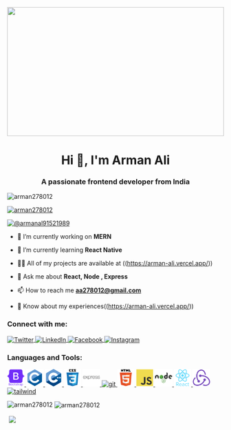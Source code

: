 <div align="center">
<img src="https://user-images.githubusercontent.com/112761880/234756600-543b28b4-4aff-49a9-8b89-57a2a1dd2469.gif" align="center" style="width: 100%;height:300px" />
</div>
<h1 align="center">Hi 👋, I'm Arman Ali</h1>
<h3 align="center">A passionate frontend developer from India</h3>

<p align="left"> <img src="https://komarev.com/ghpvc/?username=arman278012&label=Profile%20views&color=0e75b6&style=flat" alt="arman278012" /> </p>

<p align="left"> <a href="https://github.com/ryo-ma/github-profile-trophy"><img src="https://github-profile-trophy.vercel.app/?username=arman278012" alt="arman278012" /></a> </p>

<p align="left"> <a href="https://twitter.com/@armanal91521989" target="blank"><img src="https://img.shields.io/twitter/follow/@armanal91521989?logo=twitter&style=for-the-badge" alt="@armanal91521989" /></a> </p>

- 🔭 I’m currently working on **MERN**

- 🌱 I’m currently learning **React Native**

- 👨‍💻 All of my projects are available at ((https://arman-ali.vercel.app/))

- 💬 Ask me about **React, Node , Express**

- 📫 How to reach me **aa278012@gmail.com**

- 📄 Know about my experiences((https://arman-ali.vercel.app/))

<h3 align="left">Connect with me:</h3>
<p align="left">
<a href="https://twitter.com/armanal91521989" target="_blank">
  <img align="center" src="https://raw.githubusercontent.com/rahuldkjain/github-profile-readme-generator/master/src/images/icons/Social/twitter.svg" alt="Twitter" height="30" width="40" />
</a>
<a href="https://www.linkedin.com/in/arman-ali-06011b1ab/" target="_blank">
  <img align="center" src="https://cdn.jsdelivr.net/npm/simple-icons@v5/icons/linkedin.svg" alt="LinkedIn" height="30" width="40" />
</a>
<a href="https://www.facebook.com/armanali.khan.750331/" target="_blank">
  <img align="center" src="https://cdn.jsdelivr.net/npm/simple-icons@v5/icons/facebook.svg" alt="Facebook" height="30" width="40" />
</a>
<a href="https://instagram.com/arman_ali_0311" target="_blank">
  <img align="center" src="https://cdn.jsdelivr.net/npm/simple-icons@v5/icons/instagram.svg" alt="Instagram" height="30" width="40" />
</a>


</p>

<h3 align="left">Languages and Tools:</h3>
<p align="left"> <a href="https://getbootstrap.com" target="_blank" rel="noreferrer"> <img src="https://raw.githubusercontent.com/devicons/devicon/master/icons/bootstrap/bootstrap-plain-wordmark.svg" alt="bootstrap" width="40" height="40"/> </a> <a href="https://www.cprogramming.com/" target="_blank" rel="noreferrer"> <img src="https://raw.githubusercontent.com/devicons/devicon/master/icons/c/c-original.svg" alt="c" width="40" height="40"/> </a> <a href="https://www.w3schools.com/cpp/" target="_blank" rel="noreferrer"> <img src="https://raw.githubusercontent.com/devicons/devicon/master/icons/cplusplus/cplusplus-original.svg" alt="cplusplus" width="40" height="40"/> </a> <a href="https://www.w3schools.com/css/" target="_blank" rel="noreferrer"> <img src="https://raw.githubusercontent.com/devicons/devicon/master/icons/css3/css3-original-wordmark.svg" alt="css3" width="40" height="40"/> </a> <a href="https://expressjs.com" target="_blank" rel="noreferrer"> <img src="https://raw.githubusercontent.com/devicons/devicon/master/icons/express/express-original-wordmark.svg" alt="express" width="40" height="40"/> </a> <a href="https://git-scm.com/" target="_blank" rel="noreferrer"> <img src="https://www.vectorlogo.zone/logos/git-scm/git-scm-icon.svg" alt="git" width="40" height="40"/> </a> <a href="https://www.w3.org/html/" target="_blank" rel="noreferrer"> <img src="https://raw.githubusercontent.com/devicons/devicon/master/icons/html5/html5-original-wordmark.svg" alt="html5" width="40" height="40"/> </a> <a href="https://developer.mozilla.org/en-US/docs/Web/JavaScript" target="_blank" rel="noreferrer"> <img src="https://raw.githubusercontent.com/devicons/devicon/master/icons/javascript/javascript-original.svg" alt="javascript" width="40" height="40"/> </a> <a href="https://nodejs.org" target="_blank" rel="noreferrer"> <img src="https://raw.githubusercontent.com/devicons/devicon/master/icons/nodejs/nodejs-original-wordmark.svg" alt="nodejs" width="40" height="40"/> </a> <a href="https://reactjs.org/" target="_blank" rel="noreferrer"> <img src="https://raw.githubusercontent.com/devicons/devicon/master/icons/react/react-original-wordmark.svg" alt="react" width="40" height="40"/> </a> <a href="https://redux.js.org" target="_blank" rel="noreferrer"> <img src="https://raw.githubusercontent.com/devicons/devicon/master/icons/redux/redux-original.svg" alt="redux" width="40" height="40"/> </a> <a href="https://tailwindcss.com/" target="_blank" rel="noreferrer"> <img src="https://www.vectorlogo.zone/logos/tailwindcss/tailwindcss-icon.svg" alt="tailwind" width="40" height="40"/> </a> </p>

<p><img align="left" src="https://github-readme-stats.vercel.app/api/top-langs?username=arman278012&show_icons=true&locale=en&layout=compact" alt="arman278012" /></p>

<p>&nbsp;<img align="center" src="https://github-readme-stats.vercel.app/api?username=arman278012&show_icons=true&locale=en" alt="arman278012" /></p>

<p>&nbsp<img align="center" src="https://github-readme-streak-stats.herokuapp.com/?user=arman278012&theme=vue-dark&hide_border=true" /></p>
